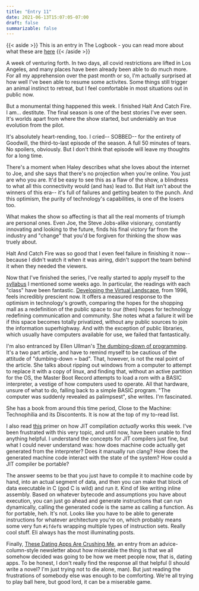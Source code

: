```yaml
---
title: "Entry 11"
date: 2021-06-13T15:07:05-07:00
draft: false
summarizable: false
---
```


{{< aside >}} This is an entry in The Logbook - you can read more about what these are [here](/posts/logbook) {{< /aside >}}

A week of venturing forth. In two days, all covid restrictions are lifted in Los Angeles, and many places have been already been able to do much more. For all my apprehension over the past month or so, I'm actually surprised at how well I've been able to resume some activites. Some things still trigger an animal instinct to retreat, but I feel comfortable in most situations out in public now.

But a monumental thing happened this week. I finished Halt And Catch Fire. I am... destitute. The final season is one of the best stories I've ever seen. It's worlds apart from where the show started, but undeniably an true evolution from the pilot.

It's absolutely heart-rending, too. I cried-- SOBBED-- for the entirety of Goodwill, the third-to-last episode of the season. A full 50 minutes of tears. No spoilers, obviously. But I don't think that episode will leave my thoughts for a long time.

There's a moment when Haley describes what she loves about the internet to Joe, and she says that there's no projection when you're online. You just are who you are. It'd be easy to see this as a flaw of the show, a blindness to what all this connectivity would (and has) lead to. But Halt isn't about the winners of this era-- it's full of failures and getting beaten to the punch. And this optimism, the purity of technology's capabilities, is one of the losers too.

What makes the show so affecting is that all the real moments of triumph are personal ones. Even Joe, the Steve Jobs-alike visionary, constantly innovating and looking to the future, finds his final victory far from the industry and "change" that you'd be forgiven for thinking the show was truely about.

Halt And Catch Fire was so good that I even feel failure in finishing it now-- because I didn't watch it when it was airing, didn't support the team behind it when they needed the viewers.

Now that I've finished the series, I've really started to apply myself to the [syllabus](https://bits.ashleyblewer.com/halt-and-catch-fire-syllabus/) I mentioned some weeks ago. In particular, the readings with each "class" have been fantastic. [Developing the Virtual Landscape](https://journals.sagepub.com/doi/pdf/10.1068/d140127), from 1996, feels incredibly prescient now. It offers a measured response to the optimism in technology's growth, comparing the hopes for the shopping mall as a redefinition of the public space to our (then) hopes for technology redefining communication and community. She notes what a failure it will be if this space becomes totally privatized, without any public sources to join the information superhighway. And with the exception of public libraries, which usually have computers available for use, we failed that fantastically.

I'm also entranced by Ellen Ullman's [The dumbing-down of programming](https://www.salon.com/1998/05/12/feature_321/). It's a two part article, and have to remind myself to be cautious of the attitude of "dumbing-down = bad". That, however, is not the real point of the article. She talks about ripping out windows from a computer to attempt to replace it with a copy of linux, and finding that, without an active partition for the OS, the Master Boot Record attempts to load a rom with a BASIC interpreter, a vestige of how computers used to operate. All that hardware, unsure of what to do, falling back to a simple BASIC program. "The computer was suddenly revealed as palimpsest", she writes. I'm fascinated.

She has a book from around this time period, Close to the Machine: Technophilia and its Discontents. It is now at the top of my to-read list.

I also read [this](https://eli.thegreenplace.net/2013/11/05/how-to-jit-an-introduction) primer on how JIT compilation _actually_ works this week. I've been frustrated with this very topic, and until now, have been unable to find anything helpful. I understand the concepts for JIT compilers just fine, but what I could never understand was: how does machine code actually get generated from the interpreter? Does it manually run clang? How does the generated machine code interact with the state of the system? How could a JIT compiler be portable?

The answer seems to be that you just have to compile it to machine code by hand, into an actual segment of data, and then you can make that block of data executable in C (god C is wild) and run it. Kind of like writing inline assembly. Based on whatever bytecode and assumptions you have about execution, you can just go ahead and generate instructions that can run dynamically, calling the generated code is the same as calling a function. As for portable, heh. It's not. Looks like you have to be able to generate instructions for whatever architecture you're on, which probably means some very fun `#ifdef`s wrapping multiple types of instruction sets. Really cool stuff. Eli always has the most illuminating posts.

Finally, [These Dating Apps Are Crushing Me](https://askpolly.substack.com/p/these-dating-apps-are-crushing-me?r=56z&utm_campaign=post&utm_medium=email&utm_source=copy), an entry from an advice-column-style newsletter about how miserable the thing is that we all somehow decided was going to be how we meet people now, that is, dating apps. To be honest, I don't really find the response all that helpful (I should write a novel? I'm just trying not to die alone, man). But just reading the frustrations of somebody else was enough to be comforting. We're all trying to play ball here, but good lord, it can be a miserable game.
